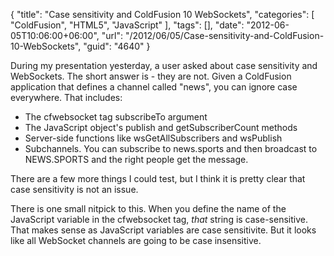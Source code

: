 {
	"title": "Case sensitivity and ColdFusion 10 WebSockets",
	"categories": [
		"ColdFusion",
		"HTML5",
		"JavaScript"
	],
	"tags": [],
	"date": "2012-06-05T10:06:00+06:00",
	"url": "/2012/06/05/Case-sensitivity-and-ColdFusion-10-WebSockets",
	"guid": "4640"
}

During my presentation yesterday, a user asked about case sensitivity and WebSockets. The short answer is - they are not. Given a ColdFusion application that defines a channel called "news", you can ignore case everywhere. That includes:

<ul>
<li>The cfwebsocket tag subscribeTo argument</li>
<li>The JavaScript object's publish and getSubscriberCount methods</li>
<li>Server-side functions like wsGetAllSubscribers and wsPublish</li>
<li>Subchannels. You can subscribe to news.sports and then broadcast to NEWS.SPORTS and the right people get the message.
</ul>

There are a few more things I could test, but I think it is pretty clear that case sensitivity is not an issue.

There is one small nitpick to this. When you define the name of the JavaScript variable in the cfwebsocket tag, <i>that</i> string is case-sensitive. That makes sense as JavaScript variables are case sensitivite. But it looks like all WebSocket channels are going to be case insensitive.